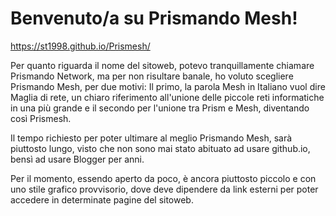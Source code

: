 # Benvenuto/a su Prismando Mesh!

https://st1998.github.io/Prismesh/

Per quanto riguarda il nome del sitoweb, potevo tranquillamente chiamare Prismando Network, ma per non risultare banale, ho voluto scegliere Prismando Mesh, per due motivi: Il primo, la parola Mesh in Italiano vuol dire Maglia di rete, un chiaro riferimento all'unione delle piccole reti informatiche in una più grande e il secondo per l'unione tra Prism e Mesh, diventando così Prismesh.

Il tempo richiesto per poter ultimare al meglio Prismando Mesh, sarà piuttosto lungo, visto che non sono mai stato abituato ad usare github.io, bensì ad usare Blogger per anni.

Per il momento, essendo aperto da poco, è ancora piuttosto piccolo e con uno stile grafico provvisorio, dove deve dipendere da link esterni per poter accedere in determinate pagine del sitoweb.
